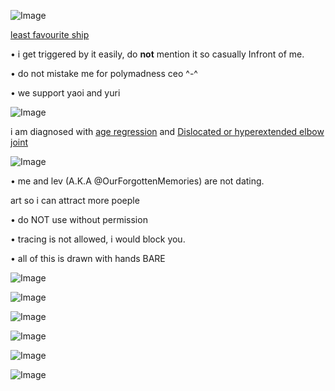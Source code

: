 ![Image](https://github.com/user-attachments/assets/3cd76451-afac-465a-9ccd-f0cd00c490ce)





[least favourite ship](https://shipping.fandom.com/wiki/IChance)





• i get triggered by it easily, do __not__ mention it so casually Infront of me.








• do not mistake me for polymadness ceo ^-^




• we support yaoi and yuri



![Image](https://github.com/user-attachments/assets/775042c8-b3d6-4420-a97a-ffd11a2abcf2)




i am diagnosed with [age regression](https://en.m.wikipedia.org/wiki/Age_regression_in_therapy) and [Dislocated or hyperextended elbow joint](https://en.m.wikipedia.org/wiki/Dislocated_shoulder)










![Image](https://github.com/user-attachments/assets/775042c8-b3d6-4420-a97a-ffd11a2abcf2)









• me and lev (A.K.A @OurForgottenMemories) are not dating.












art so i can attract more poeple 



• do NOT use without permission 


• tracing is not allowed, i would block you.



• all of this is drawn with hands BARE

![Image](https://github.com/user-attachments/assets/775042c8-b3d6-4420-a97a-ffd11a2abcf2)





![Image](https://github.com/user-attachments/assets/49acfce0-68cb-43c4-b4dd-4ce1c69d7937)











![Image](https://github.com/user-attachments/assets/083f6e86-4290-4962-bac6-b510adbc4117)










![Image](https://github.com/user-attachments/assets/192236f6-e0ff-4aa6-8177-4b34ccd61ff9)









![Image](https://github.com/user-attachments/assets/958a466c-06e2-4f50-a41c-b13c30772dee)











![Image](https://github.com/user-attachments/assets/1bac471f-33f4-4479-8db5-191df218a912)

	
